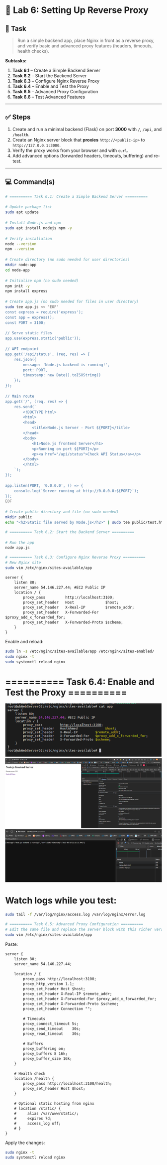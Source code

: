 # 🧪 Lab 6: Setting Up Reverse Proxy

## 📝 Task

> Run a simple backend app, place Nginx in front as a reverse proxy, and verify basic and advanced proxy features (headers, timeouts, health checks).

**Subtasks:**

1. **Task 6.1** – Create a Simple Backend Server
2. **Task 6.2** – Start the Backend Server
3. **Task 6.3** – Configure Nginx Reverse Proxy
4. **Task 6.4** – Enable and Test the Proxy
5. **Task 6.5** – Advanced Proxy Configuration
6. **Task 6.6** – Test Advanced Features

---

## ✅ Steps

1. Create and run a minimal backend (Flask) on port **3000** with `/`, `/api`, and `/health`.
2. Create an Nginx server block that **proxies** `http://<public-ip>` to `http://127.0.0.1:3000`.
3. Verify the proxy works from your browser and with `curl`.
4. Add advanced options (forwarded headers, timeouts, buffering) and re-test.

---

## 💻 Command(s)

```bash
# ========== Task 6.1: Create a Simple Backend Server ==========

# Update package list
sudo apt update

# Install Node.js and npm
sudo apt install nodejs npm -y

# Verify installation
node --version
npm --version

# Create directory (no sudo needed for user directories)
mkdir node-app
cd node-app

# Initialize npm (no sudo needed)
npm init -y
npm install express

# Create app.js (no sudo needed for files in user directory)
sudo tee app.js << 'EOF'
const express = require('express');
const app = express();
const PORT = 3100;

// Serve static files
app.use(express.static('public'));

// API endpoint
app.get('/api/status', (req, res) => {
    res.json({
        message: 'Node.js backend is running!',
        port: PORT,
        timestamp: new Date().toISOString()
    });
});

// Main route
app.get('/', (req, res) => {
    res.send(`
        <!DOCTYPE html>
        <html>
        <head>
            <title>Node.js Server - Port ${PORT}</title>
        </head>
        <body>
            <h1>Node.js frontend Server</h1>
            <p>Running on port ${PORT}</p>
            <p><a href="/api/status">Check API Status</a></p>
        </body>
        </html>
    `);
});

app.listen(PORT, '0.0.0.0', () => {
    console.log(`Server running at http://0.0.0.0:${PORT}`);
});
EOF

# Create public directory and file (no sudo needed)
mkdir public
echo "<h2>Static file served by Node.js</h2>" | sudo tee public/test.html

```

```bash
# ========== Task 6.2: Start the Backend Server ==========

# Run the app
node app.js

```

```bash
# ========== Task 6.3: Configure Nginx Reverse Proxy ==========
# New Nginx site
sudo vim /etc/nginx/sites-available/app
```

```nginx
server {
    listen 80;
    server_name 54.146.227.44; #EC2 Public IP
    location / {
        proxy_pass         http://localhost:3100;
        proxy_set_header   Host              $host;
        proxy_set_header   X-Real-IP         $remote_addr;
        proxy_set_header   X-Forwarded-For   $proxy_add_x_forwarded_for;
        proxy_set_header   X-Forwarded-Proto $scheme;
    }
}
```

Enable and reload:

```bash
sudo ln -s /etc/nginx/sites-available/app /etc/nginx/sites-enabled/
sudo nginx -t
sudo systemctl reload nginx
```



# ========== Task 6.4: Enable and Test the Proxy ==========
![ProxyConfig](../../Assets/ProxyConfig.png)
![ProxyConfig](../../Assets/NodeJS-Proxy.png)
![ProxyConfig](../../Assets/NodeJS-APIStatus.png)

# Watch logs while you test:
```bash
sudo tail -f /var/log/nginx/access.log /var/log/nginx/error.log
```

```bash
# ========== Task 6.5: Advanced Proxy Configuration ==========
# Edit the same file and replace the server block with this richer version:
sudo vim /etc/nginx/sites-available/app 
```

Paste:

```nginx
server {
    listen 80;
    server_name 54.146.227.44;

    location / {
        proxy_pass http://localhost:3100;
        proxy_http_version 1.1;
        proxy_set_header Host $host;
        proxy_set_header X-Real-IP $remote_addr;
        proxy_set_header X-Forwarded-For $proxy_add_x_forwarded_for;
        proxy_set_header X-Forwarded-Proto $scheme;
        proxy_set_header Connection "";

        # Timeouts
        proxy_connect_timeout 5s;
        proxy_send_timeout    30s;
        proxy_read_timeout    30s;

        # Buffers
        proxy_buffering on;
        proxy_buffers 8 16k;
        proxy_buffer_size 16k;
    }

    # Health check
    location /health {
        proxy_pass http://localhost:3100/health;
        proxy_set_header Host $host;
    }

    # Optional static hosting from nginx
    # location /static/ {
    #     alias /var/www/static/;
    #     expires 7d;
    #     access_log off;
    # }
}

```

Apply the changes:

```bash
sudo nginx -t
sudo systemctl reload nginx
```
